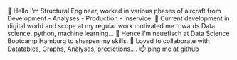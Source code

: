 🙏 Hello I’m Structural Engineer, worked in various phases of aircraft from Development - Analyses - Production - Inservice. 
👀 Current development in digital world and scope at my regular work motivated me towards Data science, python, machine learning... 
🌱 Hence I’m neuefisch at Data Science Bootcamp Hamburg to sharpen my skills. 
💞️ Loved to collaborate with Datatables, Graphs, Analyses, predictions.... 
📫 ping me at github
